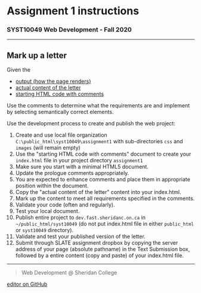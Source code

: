 # Assignment 1 instructions
### SYST10049 Web Development - Fall 2020
---

## Mark up a letter
Given the
* [output (how the page renders)]()
* [actual content of the letter]()
* [starting HTML code with comments]()

Use the comments to determine what the requirements are and implement by selecting semantically correct elements.



Use the development process to create and publish the web project: 
1. Create and use local file organization `C:\public_html\syst10049\assignment1` with sub-directories `css` and `images` (will remain empty)
2. Use the "starting HTML code with comments" document to create your `index.html` file in your project directory `assignment1`
3. Make sure you start with a minimal HTML5 document. 
4. Update the prologue comments appropriately.
5. You are expected to enhance comments and place them in appropriate position within the document. 
6. Copy the "actual content of the letter" content into your index.html.
7. Mark up the content to meet all requirements specified in the comments.
8. Validate your code (often and regularly).
9. Test your local document.
10. Publish entire project to `dev.fast.sheridanc.on.ca` in `~/public_html/syst10049` (do not put index.html file in either `public_html` or `syst10049` directory).
11. Validate and test your published version of the letter.
12. Submit through SLATE assignment dropbox by copying the server address of your page (absolute pathname) in the Text Submission box, followed by a entire content (copy and paste) of your index.html file.


---

> Web Development @ Sheridan College

[editor on GitHub](https://github.com/ebajcar/syst10049_a1_fall2020/edit/gh-pages/index.md)
